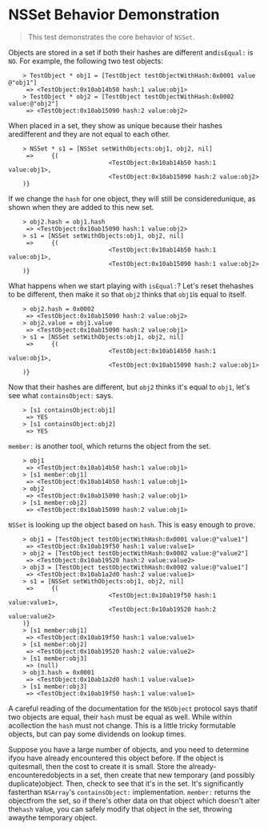 # NSSet Behavior Demonstration

> This test demonstrates the core behavior of `NSSet`.

Objects are stored in a set if both their hashes are different and`isEqual:` is `NO`. For example, the following two test objects:

		> TestObject * obj1 = [TestObject testObjectWithHash:0x0001 value @"obj1"]
		 => <TestObject:0x10ab14b50 hash:1 value:obj1>
		> TestObject * obj2 = [TestObject testObjectWithHash:0x0002 value:@"obj2"]
		 => <TestObject:0x10ab15090 hash:2 value:obj2>

When placed in a set, they show as unique because their hashes aredifferent and they are not equal to each other.

		> NSSet * s1 = [NSSet setWithObjects:obj1, obj2, nil]
		 =>     {(
								<TestObject:0x10ab14b50 hash:1 value:obj1>,
								<TestObject:0x10ab15090 hash:2 value:obj2>
		)}

If we change the `hash` for one object, they will still be consideredunique, as shown when they are added to this new set.

		> obj2.hash = obj1.hash
		 => <TestObject:0x10ab15090 hash:1 value:obj2>
		> s1 = [NSSet setWithObjects:obj1, obj2, nil]
		 =>     {(
								<TestObject:0x10ab14b50 hash:1 value:obj1>,
								<TestObject:0x10ab15090 hash:1 value:obj2>
		)}

What happens when we start playing with `isEqual:`? Let's reset thehashes to be different, then make it so that `obj2` thinks that `obj1`is equal to itself.

		> obj2.hash = 0x0002
		 => <TestObject:0x10ab15090 hash:2 value:obj2>
		> obj2.value = obj1.value
		 => <TestObject:0x10ab15090 hash:2 value:obj1>
		> s1 = [NSSet setWithObjects:obj1, obj2, nil]
		 =>     {(
								<TestObject:0x10ab14b50 hash:1 value:obj1>,
								<TestObject:0x10ab15090 hash:2 value:obj1>
		)}

Now that their hashes are different, but `obj2` thinks it's equal to
`obj1`, let's see what `containsObject:` says.

		> [s1 containsObject:obj1]
		 => YES
		> [s1 containsObject:obj2]
		 => YES

`member:` is another tool, which returns the object from the set.

		> obj1
		 => <TestObject:0x10ab14b50 hash:1 value:obj1>
		> [s1 member:obj1]
		 => <TestObject:0x10ab14b50 hash:1 value:obj1>
		> obj2
		 => <TestObject:0x10ab15090 hash:2 value:obj1>
		> [s1 member:obj2]
		 => <TestObject:0x10ab15090 hash:2 value:obj1>

`NSSet` is looking up the object based on `hash`. This is easy enough to prove.

		> obj1 = [TestObject testObjectWithHash:0x0001 value:@"value1"]
		 => <TestObject:0x10ab19f50 hash:1 value:value1>
		> obj2 = [TestObject testObjectWithHash:0x0002 value:@"value2"]
		 => <TestObject:0x10ab19520 hash:2 value:value2>
		> obj3 = [TestObject testObjectWithHash:0x0002 value:@"value1"]
		 => <TestObject:0x10ab1a2d0 hash:2 value:value1>
		> s1 = [NSSet setWithObjects:obj1, obj2, nil]
		 =>     {(
								<TestObject:0x10ab19f50 hash:1 value:value1>,
								<TestObject:0x10ab19520 hash:2 value:value2>
		)}
		> [s1 member:obj1]
		 => <TestObject:0x10ab19f50 hash:1 value:value1>
		> [s1 member:obj2]
		 => <TestObject:0x10ab19520 hash:2 value:value2>
		> [s1 member:obj3]
		 => (null)
		> obj3.hash = 0x0001
		 => <TestObject:0x10ab1a2d0 hash:1 value:value1>
		> [s1 member:obj3]
		 => <TestObject:0x10ab19f50 hash:1 value:value1>

A careful reading of the documentation for the `NSObject` protocol says thatif two objects are equal, their `hash` must be equal as well. While within acollection the `hash` must not change. This is a little tricky formutable objects, but can pay some dividends on lookup times.

Suppose you have a large number of objects, and you need to determine ifyou have already encountered this object before. If the object is quitesmall, then the cost to create it is small. Store the already-encounteredobjects in a set, then create that new temporary (and possibly duplicate)object. Then, check to see that it's in the set. It's significantly fasterthan `NSArray`'s `containsObject:` implementation. `member:` returns the objectfrom the set, so if there's other data on that object which doesn't alter the`hash` value, you can safely modify that object in the set, throwing awaythe temporary object.

